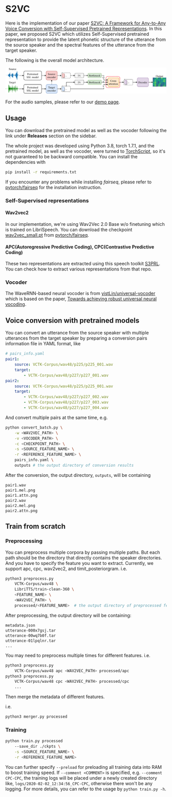 # S2VC

Here is the implementation of our paper [S2VC: A Framework for Any-to-Any Voice Conversion with Self-Supervised Pretrained Representations](https://arxiv.org/abs/2104.02901). In this paper, we proposed S2VC which utilizes Self-Supervised pretrained representation to provide the latent phonetic structure of the utterance from the source speaker and the spectral features of the utterance from the target speaker.

The following is the overall model architecture.

![Model architecture](docs/imgs/model.png)

For the audio samples, please refer to our [demo page](https://howard1337.github.io/S2VC/).

## Usage

You can download the pretrained model as well as the vocoder following the link under **Releases** section on the sidebar.

The whole project was developed using Python 3.8, torch 1.7.1, and the pretrained model, as well as the vocoder, were turned to [TorchScript](https://pytorch.org/docs/stable/jit.html), so it's not guaranteed to be backward compatible.
You can install the dependencies with

```bash
pip install -r requirements.txt
```

If you encounter any problems while installing *fairseq*, please refer to [pytorch/fairseq](https://github.com/pytorch/fairseq) for the installation instruction.

### Self-Supervised representations
#### Wav2vec2
In our implementation, we're using Wav2Vec 2.0 Base w/o finetuning which is trained on LibriSpeech.
You can download the checkpoint [wav2vec_small.pt](https://dl.fbaipublicfiles.com/fairseq/wav2vec/wav2vec_small.pt) from [pytorch/fairseq](https://github.com/pytorch/fairseq).
#### APC(Autoregressive Predictive Coding), CPC(Contrastive Predictive Coding)
These two representations are extracted using this speech toolkit [S3PRL](https://github.com/s3prl/s3prl).
You can check how to extract various representations from that repo.

### Vocoder

The WaveRNN-based neural vocoder is from [yistLin/universal-vocoder](https://github.com/yistLin/universal-vocoder) which is based on the paper, [Towards achieving robust universal neural vocoding](https://arxiv.org/abs/1811.06292).

## Voice conversion with pretrained models

You can convert an utterance from the source speaker with multiple utterances from the target speaker by preparing a conversion pairs information file in YAML format, like
```YAML
# pairs_info.yaml
pair1:
    source: VCTK-Corpus/wav48/p225/p225_001.wav
    target:
        - VCTK-Corpus/wav48/p227/p227_001.wav
pair2:
    source: VCTK-Corpus/wav48/p225/p225_001.wav
    target:
        - VCTK-Corpus/wav48/p227/p227_002.wav
        - VCTK-Corpus/wav48/p227/p227_003.wav
        - VCTK-Corpus/wav48/p227/p227_004.wav
```

And convert multiple pairs at the same time, e.g.
```bash
python convert_batch.py \
    -w <WAV2VEC_PATH> \
    -v <VOCODER_PATH> \
    -c <CHECKPOINT_PATH> \
    -s <SOURCE_FEATURE_NAME> \
    -r <REFERENCE_FEATURE_NAME> \
    pairs_info.yaml \
    outputs # the output directory of conversion results
```

After the conversion, the output directory, `outputs`, will be containing
```text
pair1.wav
pair1.mel.png
pair1.attn.png
pair2.wav
pair2.mel.png
pair2.attn.png
```

## Train from scratch

### Preprocessing
You can preprocess multiple corpora by passing multiple paths.
But each path should be the directory that directly contains the speaker directories.
And you have to specify the feature you want to extract.
Currently, we support apc, cpc, wav2vec2, and timit_posteriorgram.
i.e.
```bash
python3 preprocess.py
    VCTK-Corpus/wav48 \
    LibriTTS/train-clean-360 \
    <FEATURE_NAME> \
    <WAV2VEC_PATH> \
    processed/<FEATURE_NAME>  # the output directory of preprocessed features
```
After preprocessing, the output directory will be containing:
```text
metadata.json
utterance-000x7gsj.tar
utterance-00wq7b0f.tar
utterance-01lpqlnr.tar
...
```

You may need to preprocess multiple times for different features.
i.e.
```bash
python3 preprocess.py
    VCTK-Corpus/wav48 apc <WAV2VEC_PATH> processed/apc
python3 preprocess.py
    VCTK-Corpus/wav48 cpc <WAV2VEC_PATH> processed/cpc
    ...
```

Then merge the metadata of different features.

i.e.
```bash
python3 merger.py processed
```


### Training

```bash
python train.py processed
    --save_dir ./ckpts \
    -s <SOURCE_FEATURE_NAME> \
    -r <REFERENCE_FEATURE_NAME>
```


You can further specify `--preload` for preloading all training data into RAM to boost training speed.
If `--comment <COMMENT>` is specified, e.g. `--comment CPC-CPC`, the training logs will be placed under a newly created directory like, `logs/2020-02-02_12:34:56_CPC-CPC`, otherwise there won't be any logging.
For more details, you can refer to the usage by `python train.py -h`.
